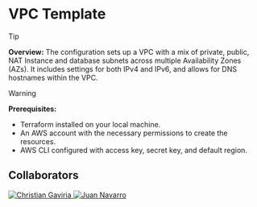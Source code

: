 # VPC Template

>[!TIP]
> **Overview:** The configuration sets up a VPC with a mix of private, public, NAT Instance and database subnets across multiple Availability Zones (AZs). It includes settings for both IPv4 and IPv6, and allows for DNS hostnames within the VPC.

>[!WARNING]
> **Prerequisites:**
> - Terraform installed on your local machine.
> - An AWS account with the necessary permissions to create the resources.
> - AWS CLI configured with access key, secret key, and default region.


## Collaborators

   <p align="left">
      <a href="https://github.com/cgaviria44/">
        <img src="https://contrib.rocks/image?repo=cgaviria44/cgaviria44" alt="Christian Gaviria" />
      </a>
      <a href="https://github.com/Navarrojuan212/">
        <img src="https://contrib.rocks/image?repo=Navarrojuan212/Navarrojuan212" alt="Juan Navarro" />
      </a>
   </p>
